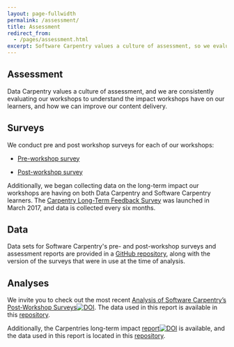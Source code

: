 ```yaml
---
layout: page-fullwidth
permalink: /assessment/
title: Assessment
redirect_from:
  - /pages/assessment.html
excerpt: Software Carpentry values a culture of assessment, so we evaluate our workshops for impact
---
```


## Assessment  

Data Carpentry values a culture of assessment, and we are consistently evaluating 
our workshops to understand the impact workshops have on our learners, and how we can improve our content delivery.

## Surveys  
We conduct pre and post workshop surveys for each of our workshops:

- [Pre-workshop survey](https://www.surveymonkey.com/r/Preview/?sm=V6gQbbOKn3NoPKfYKHjAKu_2BBCdtXXsTS2pf1BIdARccEtJQqlu1KFB2j2TcF0MCn)

- [Post-workshop survey](https://www.surveymonkey.com/r/Preview/?sm=uN5QPa4MbF1_2BB1plbLWnL1ZUc7Nttqici0Nc0e3G4RahMwwGW5NUp4U5PKQDYmky)

Additionally, we began collecting data on the long-term impact our workshops are having on both Data Carpentry and Software Carpentry learners. The [Carpentry Long-Term Feedback Survey](https://www.surveymonkey.com/r/Preview/?sm=LksuekfCD3hzLW6lPkx9qhkRF5nDt8uGWpN7lq2Mx0Dqw1Zriv3qYFpu3XtR46ei) was launched in March 2017, and data is collected every six months.

## Data  
Data sets for Software Carpentry's pre- and post-workshop surveys and assessment reports are provided in a [GitHub repository](https://github.com/carpentries/assessment), along with the version of the surveys that were in use at the time of analysis.

## Analyses
We invite you to check out the most recent [Analysis of Software Carpentry’s Post-Workshop Surveys](https://doi.org/10.5281/zenodo.1043533)[![DOI](https://zenodo.org/badge/DOI/10.5281/zenodo.1043533.svg)](https://doi.org/10.5281/zenodo.1043533). The data used in this report is available in this [repository](https://github.com/carpentries/assessment/tree/master/learner-assessment/software-carpentry/postworkshop/2017-July).

Additionally, the Carpentries long-term impact [report](https://doi.org/10.5281/zenodo.1039944)[![DOI](https://zenodo.org/badge/DOI/10.5281/zenodo.1039944.svg)](https://doi.org/10.5281/zenodo.1039944) is available, and the data used in this report is located in this [repository](https://github.com/carpentries/assessment/tree/master/learner-assessment/long-term-survey/2017-October).
